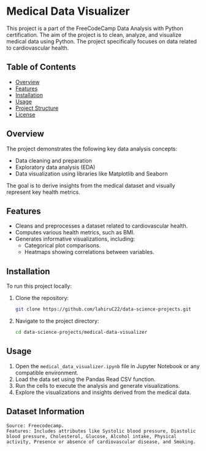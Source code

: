 # Medical Data Visualizer

This project is a part of the FreeCodeCamp Data Analysis with Python certification. The aim of the project is to clean, analyze, and visualize medical data using Python. The project specifically focuses on data related to cardiovascular health.

## Table of Contents
- [Overview](#overview)
- [Features](#features)
- [Installation](#installation)
- [Usage](#usage)
- [Project Structure](#project-structure)
- [License](#license)

## Overview
The project demonstrates the following key data analysis concepts:
- Data cleaning and preparation
- Exploratory data analysis (EDA)
- Data visualization using libraries like Matplotlib and Seaborn

The goal is to derive insights from the medical dataset and visually represent key health metrics.

## Features
- Cleans and preprocesses a dataset related to cardiovascular health.
- Computes various health metrics, such as BMI.
- Generates informative visualizations, including:
  - Categorical plot comparisons.
  - Heatmaps showing correlations between variables.

## Installation

To run this project locally:

1. Clone the repository:
   ```bash
   git clone https://github.com/lahiruC22/data-science-projects.git
   ```
2. Navigate to the project directory:
   ```bash
   cd data-science-projects/medical-data-visualizer
   ```

## Usage

1. Open the `medical_data_visualizer.ipynb` file in Jupyter Notebook or any compatible environment.
2. Load the data set using the Pandas Read CSV function.
3. Run the cells to execute the analysis and generate visualizations.
4. Explore the visualizations and insights derived from the medical data.


## Dataset Information
    Source: Freecodecamp.
    Features: Includes attributes like Systolic blood pressure, Diastolic blood pressure, Cholesterol, Glucose, Alcohol intake, Physical activity, Presence or absence of cardiovascular disease, and Smoking.
